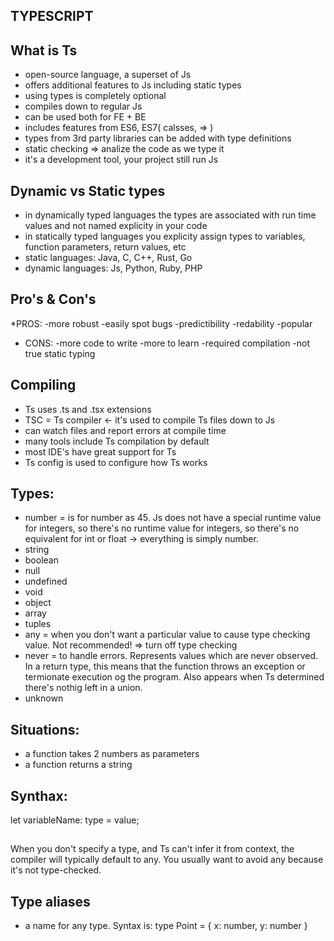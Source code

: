 ## TYPESCRIPT


## What is Ts
* open-source language, a superset of Js
* offers additional features to Js including static types
* using types is completely optional
* compiles down to regular Js
* can be used both for FE + BE
* includes features from ES6, ES7( calsses, => )
* types from 3rd party libraries can be added with type definitions
* static checking => analize the code as we type it
* it's a development tool, your project still run Js


## Dynamic vs Static types
* in dynamically typed languages the types are associated with run time values and not named explicity in your code
* in statically typed languages you explicity assign types to variables, function parameters, return values, etc
* static languages: Java, C, C++, Rust, Go
* dynamic languages: Js, Python, Ruby, PHP


## Pro's & Con's
*PROS:
-more robust
-easily spot bugs
-predictibility
-redability
-popular

* CONS:
-more code to write
-more to learn
-required compilation
-not true static typing


## Compiling
* Ts uses .ts and .tsx extensions
* TSC = Ts compiler <- it's used to compile Ts files down to Js
* can watch files and report errors at compile time
* many tools include Ts compilation by default
* most IDE's have great support for Ts
* Ts config is used to configure how Ts works


## Types:
* number = is for number as 45. Js does not have a special runtime value for integers, so there's no runtime value for integers, so there's no equivalent for int or float -> everything is simply number.
* string
* boolean
* null
* undefined
* void
* object
* array
* tuples
* any = when you don't want a particular value to cause type checking value. Not recommended! => turn off type checking
* never = to handle errors. Represents values which are never observed. In a return type, this means that the function throws an exception or termionate execution og the program. Also appears when Ts determined there's nothig left in a union.
* unknown

## Situations:
* a function takes 2 numbers as parameters
* a function returns a string

## Synthax:
let variableName: type = value;

## 
When you don't specify a  type, and Ts can't infer it from context, the compiler will typically default to any. You usually want to avoid any because it's not type-checked.

## Type aliases
- a name for any type. Syntax is:
type Point = {
    x: number,
    y: number
}



